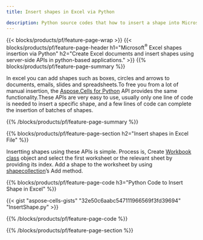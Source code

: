 ```yaml
---
title: Insert shapes in Excel via Python 

description: Python source codes that how to insert a shape into Microsoft Excel files using Python Library. 
---
```


{{< blocks/products/pf/feature-page-wrap >}}
{{< blocks/products/pf/feature-page-header h1="Microsoft<sup>&reg;</sup> Excel shapes insertion via Python" h2="Create Excel documents and insert shapes using server-side APIs in python-based applications." >}}
{{% blocks/products/pf/feature-page-summary %}}

In excel you can add shapes such as boxes, circles and arrows to documents, emails, slides and spreadsheets.To free you from a lot of manual insertion, the [Aspose.Cells for Python](https://pypi.org/project/aspose-cells/) API provides the same functionality.These APIs are very easy to use, usually only one line of code is needed to insert a specific shape, and a few lines of code can complete the insertion of batches of shapes.

{{% /blocks/products/pf/feature-page-summary  %}}

{{% blocks/products/pf/feature-page-section  h2="Insert shapes in Excel File" %}}

Insertting shapes using these APIs is simple. Process is, Create [Workbook class](https://reference.aspose.com/cells/java/com.aspose.cells/Workbook) object and select the first worksheet or the relevant sheet by providing its index. Add a shape to the worksheet by using [shapecollection](https://reference.aspose.com/cells/java/com.aspose.cells/ShapeCollection)’s Add method.

{{% blocks/products/pf/feature-page-code h3="Python Code to Insert Shape in Excel" %}}

{{< gist "aspose-cells-gists" "32e50c6aabc547111966569f3fd39694" "InsertShape.py" >}}

{{% /blocks/products/pf/feature-page-code  %}}

{{% /blocks/products/pf/feature-page-section %}}
